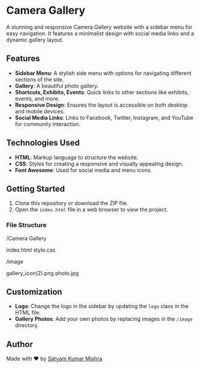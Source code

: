 # Camera Gallery

A stunning and responsive Camera Gallery website with a sidebar menu for easy navigation. It features a minimalist design with social media links and a dynamic gallery layout.

## Features

- **Sidebar Menu**: A stylish side menu with options for navigating different sections of the site.
- **Gallery**: A beautiful photo gallery.
- **Shortcuts, Exhibits, Events**: Quick links to other sections like exhibits, events, and more.
- **Responsive Design**: Ensures the layout is accessible on both desktop and mobile devices.
- **Social Media Links**: Links to Facebook, Twitter, Instagram, and YouTube for community interaction.

## Technologies Used

- **HTML**: Markup language to structure the website.
- **CSS**: Styles for creating a responsive and visually appealing design.
- **Font Awesome**: Used for social media and menu icons.

## Getting Started

1. Clone this repository or download the ZIP file.
2. Open the `index.html` file in a web browser to view the project.

### File Structure

/Camera Gallery

   index.html
   style.css
   
/image

   gallery_icon(2).png
   photo.jpg

   
## Customization

- **Logo**: Change the logo in the sidebar by updating the `logo` class in the HTML file.
- **Gallery Photos**: Add your own photos by replacing images in the `/image` directory.


## Author

Made with ❤️ by [Satyam Kumar Mishra](https://www.linkedin.com/in/satyam-kumar-mishra-9bb980291/)

